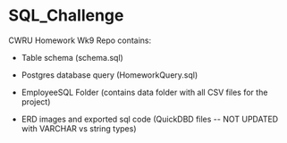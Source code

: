 # SQL_Challenge
CWRU Homework Wk9
Repo contains:

- Table schema (schema.sql)

- Postgres database query (HomeworkQuery.sql)

- EmployeeSQL Folder (contains data folder with all CSV files for the project)

- ERD images and exported sql code (QuickDBD files -- NOT UPDATED with VARCHAR vs string types)
